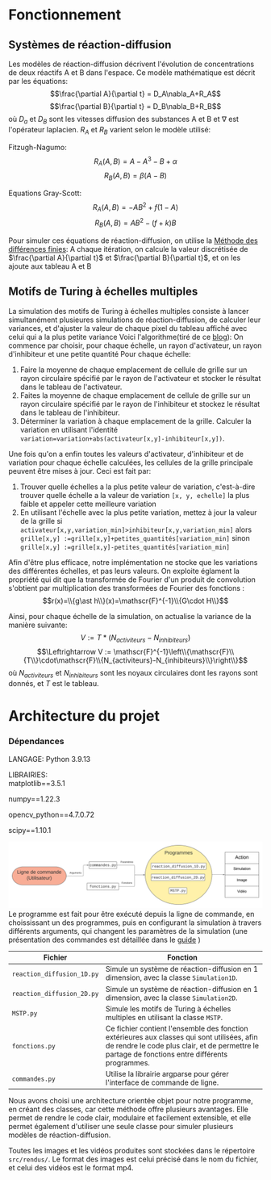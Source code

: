 # Fonctionnement
## Systèmes de réaction-diffusion

Les modèles de réaction-diffusion décrivent l'évolution de concentrations de deux réactifs A et B dans l'espace. Ce modèle mathématique est décrit par les équations:
$$\frac{\partial A}{\partial t} = D_A\nabla_A+R_A$$
$$\frac{\partial B}{\partial t} = D_B\nabla_B+R_B$$
où $D_a$ et $D_B$ sont les vitesses diffusion des substances A et B et $\nabla$ est l'opérateur laplacien. $R_A$ et $R_B$ varient selon le modèle utilisé: 

Fitzugh-Nagumo:
$$R_A(A,B)=A-A^3-B+\alpha$$
$$R_B(A,B)=\beta(A-B)$$

Equations Gray-Scott:
$$R_A(A,B)=-AB^2+f(1-A)$$
$$R_B(A,B)=AB^2-(f+k)B$$

Pour simuler ces équations de réaction-diffusion, on utilise la [Méthode des différences finies](https://fr.wikipedia.org/wiki/M%C3%A9thode_des_diff%C3%A9rences_finies): A chaque itération, on calcule la valeur discrétisée de $\frac{\partial A}{\partial t}$ et $\frac{\partial B}{\partial t}$, et on les ajoute aux tableau A et B

## Motifs de Turing à échelles multiples
La simulation des motifs de Turing à échelles multiples consiste à lancer simultanément plusieures simulations de réaction-diffusion, de calculer leur variances, et d'ajuster la valeur de chaque pixel du tableau affiché avec celui qui a la plus petite variance
Voici l'algorithme(tiré de ce [blog](https://softologyblog.wordpress.com/2011/07/05/multi-scale-turing-patterns/)):
On commence par choisir, pour chaque échelle, un rayon d'activateur, un rayon d'inhibiteur et une petite quantité
Pour chaque échelle:
1. Faire la moyenne de chaque emplacement de cellule de grille sur un rayon circulaire spécifié par le rayon de l'activateur et stocker le résultat dans le tableau de l'activateur. 
2. Faites la moyenne de chaque emplacement de cellule de grille sur un rayon circulaire spécifié par le rayon de l'inhibiteur et stockez le résultat dans le tableau de l'inhibiteur. 
3. Déterminer la variation à chaque emplacement de la grille. Calculer la variation en utilisant l'identité `variation=variation+abs(activateur[x,y]-inhibiteur[x,y])`. 

Une fois qu'on a enfin toutes les valeurs d'activateur, d'inhibiteur et de variation pour chaque échelle calculées, les cellules de la grille principale peuvent être mises à jour. Ceci est fait par:
1. Trouver quelle échelles a la plus petite valeur de variation, c'est-à-dire trouver quelle échelle a la valeur de variation `[x, y, echelle]` la plus faible et appeler cette meilleure variation
2. En utilisant l'échelle avec la plus petite variation, mettez à jour la valeur de la grille
si `activateur[x,y,variation_min]>inhibiteur[x,y,variation_min]` alors
`grille[x,y] :=grille[x,y]+petites_quantités[variation_min]`
sinon
`grille[x,y] :=grille[x,y]-petites_quantités[variation_min]`

Afin d'être plus efficace, notre implémentation ne stocke que les variations des différentes échelles, et pas leurs valeurs.
On exploite églament la propriété qui dit que la transformée de Fourier d'un produit de convolution s'obtient par multiplication des transformées de Fourier des fonctions :
$$r(x)=\\{g\ast h\\}(x)=\mathscr{F}^{-1}\\{G\cdot H\\}$$

Ainsi, pour chaque échelle de la simulation, on actualise la variance de la manière suivante:
$$V := T\ast (N_{activiteurs}-N_{inhibiteurs})$$
$$\Leftrightarrow V := \mathscr{F}^{-1}\left\\{\mathscr{F}\\{T\\}\cdot\mathscr{F}\\{N_{activiteurs}-N_{inhibiteurs}\\}\right\\}$$
où $N_{activiteurs}$ et $N_{inhibiteurs}$ sont les noyaux circulaires dont les rayons sont donnés, et $T$ est le tableau.


# Architecture du projet
### Dépendances
LANGAGE: Python 3.9.13

LIBRAIRIES:  
matplotlib==3.5.1  

numpy==1.22.3  

opencv_python==4.7.0.72  

scipy==1.10.1  


![Carte mentale](carte_mentale.png)
Le programme est fait pour être exécuté depuis la ligne de commande, en choississant un des programmes, puis en configurant la simulation à travers différents arguments, qui changent les paramètres de la simulation (une présentation des commandes est détaillée dans le [guide](guide.md) )


| Fichier                    | Fonction                                                                                                                                                                                        |
| -------------------------- | ----------------------------------------------------------------------------------------------------------------------------------------------------------------------------------------------- |
| `reaction_diffusion_1D.py` | Simule un système de réaction-diffusion en 1 dimension, avec la classe `Simulation1D`.                                                                                                          |
| `reaction_diffusion_2D.py` | Simule un système de réaction-diffusion en 1 dimension, avec la classe `Simulation2D`.                                                                                                          |
| `MSTP.py`                  | Simule les motifs de Turing à échelles multiples en utilisant la classe `MSTP`.                                                                                                                 |
| `fonctions.py`             | Ce fichier contient l'ensemble des fonction extérieures aux classes qui sont utilisées, afin de rendre le code plus clair, et de permettre le partage de fonctions entre différents programmes. |
| `commandes.py`             | Utilise la librairie argparse pour gérer l'interface de commande de ligne.                                                                                                                      |

Nous avons choisi une architecture orientée objet pour notre programme, en créant des classes, car cette méthode offre plusieurs avantages. Elle permet de rendre le code clair, modulaire et facilement extensible, et elle permet également d'utiliser une seule classe pour simuler plusieurs modèles de réaction-diffusion.

Toutes les images et les vidéos produites sont stockées dans le répertoire `src/rendus/`. Le format des images est celui précisé dans le nom du fichier, et celui des vidéos est le format mp4.